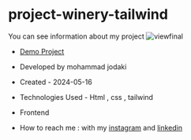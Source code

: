 ﻿# project-winery-tailwind
You can see information about my project
![viewfinal](https://private-user-images.githubusercontent.com/154656255/328382421-0eac41db-285b-46be-946b-678bbdaf6856.png?jwt=eyJhbGciOiJIUzI1NiIsInR5cCI6IkpXVCJ9.eyJpc3MiOiJnaXRodWIuY29tIiwiYXVkIjoicmF3LmdpdGh1YnVzZXJjb250ZW50LmNvbSIsImtleSI6ImtleTUiLCJleHAiOjE3MTUwNTQ0MzMsIm5iZiI6MTcxNTA1NDEzMywicGF0aCI6Ii8xNTQ2NTYyNTUvMzI4MzgyNDIxLTBlYWM0MWRiLTI4NWItNDZiZS05NDZiLTY3OGJiZGFmNjg1Ni5wbmc_WC1BbXotQWxnb3JpdGhtPUFXUzQtSE1BQy1TSEEyNTYmWC1BbXotQ3JlZGVudGlhbD1BS0lBVkNPRFlMU0E1M1BRSzRaQSUyRjIwMjQwNTA3JTJGdXMtZWFzdC0xJTJGczMlMkZhd3M0X3JlcXVlc3QmWC1BbXotRGF0ZT0yMDI0MDUwN1QwMzU1MzNaJlgtQW16LUV4cGlyZXM9MzAwJlgtQW16LVNpZ25hdHVyZT05MTBmMTIyODJiMTI3MmJkNDRjZDI4YmFlOTMzMmY5MzNiZDRmOWQ2MTUxZmU1OWU1MzQ2YTNjMWJjYjg1ODQ5JlgtQW16LVNpZ25lZEhlYWRlcnM9aG9zdCZhY3Rvcl9pZD0wJmtleV9pZD0wJnJlcG9faWQ9MCJ9.BTBTd-02hFvbvJQB5vp2_0uU84tJmLcECflcbyHc6jY)

- [Demo Project](https://mohammadjodaki.github.io/project-winery-tailwind/)

- Developed by mohammad jodaki

- Created - 2024-05-16

- Technologies Used - Html , css , tailwind

- Frontend

- How to reach me : with my [instagram](https://www.instagram.com/mohammad_jodaki_web) and [linkedin](https://www.linkedin.com/in/mohammad-jodakian/)

